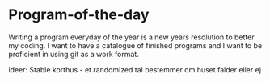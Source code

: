 # Program-of-the-day
Writing a program everyday of the year is a new years resolution to better my coding.
I want to have a catalogue of finished programs and I want to be proficient in using git as a work format.



ideer: 
Stable korthus - et randomized tal bestemmer om huset falder eller ej
